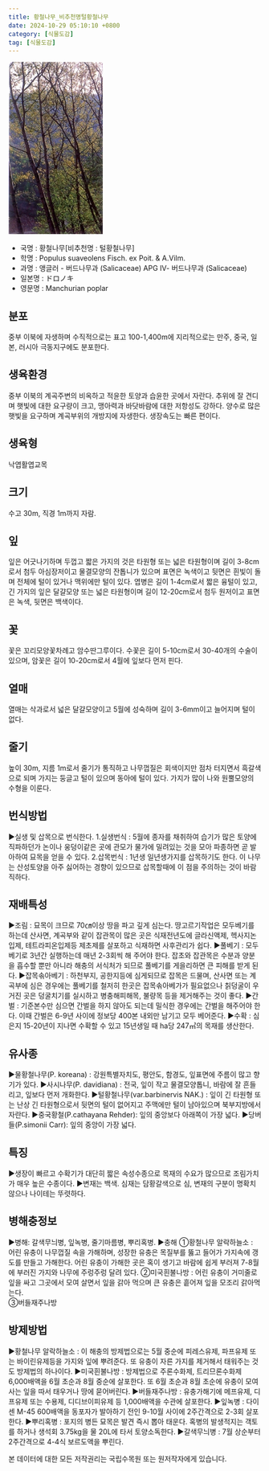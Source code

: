 ```yaml
---
title: 황철나무_비추천명털황철나무
date: 2024-10-29 05:10:10 +0800
category: [식물도감]
tag: [식물도감]
---
```




![황철나무[비추천명 : 털황철나무]](/assets/img/fileUpload/plants/basic/Salicaceae/Populus/16788/1_th2.JPG)
- 국명 : 황철나무[비추천명 : 털황철나무]
- 학명 : Populus suaveolens Fisch. ex Poit. & A.Vilm.
- 과명 : 앵글러 - 버드나무과 (Salicaceae) APG Ⅳ- 버드나무과 (Salicaceae)
- 일본명 : ドロノキ
- 영문명 : Manchurian poplar


## 분포
중부 이북에 자생하며 수직적으로는 표고 100-1,400m에 지리적으로는 만주, 중국, 일본, 러시아 극동지구에도 분포한다.
## 생육환경
중부 이북의 계곡주변의 비옥하고 적윤한 토양과 습윤한 곳에서 자란다. 추위에 잘 견디며 햇빛에 대한 요구량이 크고, 맹아력과 바닷바람에 대한 저항성도 강하다. 양수로 많은 햇빛을 요구하며 계곡부위의 개방지에 자생한다. 생장속도는 빠른 편이다.
## 생육형
낙엽활엽교목
## 크기
수고 30m, 직경 1m까지 자람.
## 잎
잎은 어긋나기하며 두껍고 짧은 가지의 것은 타원형 또는 넓은 타원형이며 길이 3-8cm로서 첨두 아심장저이고 물결모양의 잔톱니가 있으며 표면은 녹색이고 뒷면은 흰빛이 돌며 전체에 털이 있거나 맥위에만 털이 있다. 엽병은 길이 1-4cm로서 짧은 융털이 있고, 긴 가지의 잎은 달걀모양 또는 넓은 타원형이며 길이 12-20cm로서 첨두 원저이고 표면은 녹색, 뒷면은 백색이다.
## 꽃
꽃은 꼬리모양꽃차례고 암수딴그루이다. 수꽃은 길이 5-10cm로서 30-40개의 수술이 있으며, 암꽃은 길이 10-20cm로서 4월에 잎보다 먼저 핀다.
## 열매
열매는 삭과로서 넓은 달걀모양이고 5월에 성숙하며 길이 3-6mm이고 늘어지며 털이 없다.
## 줄기
높이 30m, 지름 1m로서 줄기가 통직하고 나무껍질은 회색이지만 점차 터지면서 흑갈색으로 되며 가지는 둥글고 털이 있으며 동아에 털이 있다. 가지가 많이 나와 원뿔모양의 수형을 이룬다.
## 번식방법
▶실생 및 삽목으로 번식한다. 
1.실생번식 : 5월에 종자를 채취하여 습기가 많은 토양에 직파하던가 논이나 웅덩이같은 곳에 관모가 물가에 밀려있는 것을 모아 파종하면 곧 발아하여 묘목을 얻을 수 있다. 
2.삽목번식 : 1년생 일년생가지를 삽목하기도 한다. 이 나무는 산성토양을 아주 싫어하는 경향이 있으므로 삽목할때에 이 점을 주의하는 것이 바람직하다.
## 재배특성
▶조림 : 묘목이 크므로 70㎝이상 땅을 파고 깊게 심는다. 땅고르기작업은 모두베기를 하는데 산사면, 계곡부와 같이 잡관목이 많은 곳은 식재전년도에 글라신액제, 헥사지논입제, 테트라피온입제등 제초제를 살포하고 식재하면 사후관리가 쉽다.
▶풀베기 : 모두베기로 3년간 실행하는데 매년 2-3회씩 해 주어야 한다. 잡초와 잡관목은 수분과 양분을 흡수할 뿐만 아니라 해충의 서식처가 되므로 풀베기를 게을리하면 큰 피해를 받게 된다.
▶잡목솎아베기 : 하천부지, 공한지등에 심게되므로 잡목은 드물며, 산사면 또는 계곡부에 심은 경우에는 풀베기를 철저히 한곳은 잡목솎아베가가 필요없으나 칡덩굴이 우거진 곳은 덩굴치기를 실시하고 병충해피해목, 불량목 등을 제거해주는 것이 좋다.
▶간벌 : 기준본수만 심으면 간벌을 하지 않아도 되는데 밀식한 경우에는 간벌을 해주어야 한다. 이때 간벌은 6-9년 사이에 정보당 400본 내외만 남기고 모두 베어준다.
▶수확 : 심은지 15-20년이 지나면 수확할 수 있고 15년생일 때 ha당 247㎥의 목재를 생산한다.
## 유사종
▶물황철나무(P. koreana) : 강원특별자치도, 평안도, 함경도, 잎표면에 주름이 많고 향기가 있다.
▶사시나무(P. davidiana) : 전국, 잎이 작고 물결모양톱니, 바람에 잘 흔들리고, 잎보다 먼저 개화한다.
▶털황철나무(var.barbinervis NAK.) : 잎이 긴 타원형 또는 난상 긴 타원형으로서 뒷면의 털이 없어지고 주맥에만 털이 남아있으며 북부지방에서 자란다.
▶중국황철(P.cathayana Rehder): 잎의 중앙보다 아래쪽이 가장 넓다.
▶당버들(P.simonii Carr): 잎의 중앙이 가장 넓다.
## 특징
▶생장이 빠르고 수확기가 대단히 짧은 속성수종으로 목재의 수요가 많으므로 조림가치가 매우 높은 수종이다. 
▶변재는 백색. 심재는 담황갈색으로 심, 변재의 구분이 명확치 않으나 나이테는  뚜렷하다.
## 병해충정보
▶병해: 갈색무늬병, 잎녹병, 줄기마름병, 뿌리혹병.
▶충해 
①황철나무 알락하늘소 : 어린 유충이 나무껍질 속을 가해하며, 성장한 유충은 목질부를 뚫고 들어가 가지속에 갱도를 만들고 가해한다. 어린 유충이 가해한 곳은 혹이 생기고 바람에 쉽게 부러져 7-8월에 부러진 가지와 나무에 주렁주렁 달려 있다. 
②미국흰불나방 : 어린 유충이 거미줄로 잎을 싸고 그곳에서 모여 살면서 잎을 갉아 먹으며 큰 유충은 흩어져 잎을 모조리 갉아먹는다.  
③버들재주나방
## 방제방법
▶황철나무 알락하늘소 : 이 해충의 방제법으로는 5월 중순에 피레스유제, 파프유제 또는 바이린유제등을 가지와 잎에 뿌려준다. 또 유충이 자른 가지를 제거해서 태워주는 것도 방제법의 하나이다. 
▶미국흰불나방 : 방제법으로 주론수화제, 트리므론수화제 6,000배액을 6월 초순과 8월 중순에 살포한다. 또 6월 초순과 8월 초순에 유충이 모여사는 잎을 따서 태우거나 땅에 묻어버린다.
▶버들재주나방 : 유충가해기에 메프유제, 디프유제 또는 수용제, 디디브이피유제 등 1,000배액을 수관에 살포한다.
▶잎녹병 : 다이센 M-45 600배액을 동포자가 발아하기 전인 9-10월 사이에 2주간격으로 2-3회 살포한다.
▶뿌리혹병 : 포지의 병든 묘목은 발견 즉시 뽑아 태운다. 혹병의 발생적지는 객토를 하거나 생석회 3.75kg을 물 20L에 타서 토양소독한다.
▶갈색무늬병 : 7월 상순부터 2주간격으로 4-4식 보르도액을 뿌린다.






본 데이터에 대한 모든 저작권리는 국립수목원 또는 원저작자에게 있습니다.
